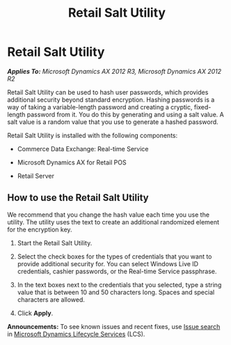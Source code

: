 ﻿---
title: Retail Salt Utility
TOCTitle: Retail Salt Utility
ms:assetid: 6221bd2e-0dc1-4c10-80bb-be6f7f5ba1fb
ms:mtpsurl: https://technet.microsoft.com/en-us/library/Dn859553(v=AX.60)
ms:contentKeyID: 63817136
ms.date: 05/18/2015
mtps_version: v=AX.60
---

# Retail Salt Utility 


_**Applies To:** Microsoft Dynamics AX 2012 R3, Microsoft Dynamics AX 2012 R2_

Retail Salt Utility can be used to hash user passwords, which provides additional security beyond standard encryption. Hashing passwords is a way of taking a variable-length password and creating a cryptic, fixed-length password from it. You do this by generating and using a salt value. A salt value is a random value that you use to generate a hashed password.

Retail Salt Utility is installed with the following components:

  - Commerce Data Exchange: Real-time Service

  - Microsoft Dynamics AX for Retail POS

  - Retail Server

## How to use the Retail Salt Utility

We recommend that you change the hash value each time you use the utility. The utility uses the text to create an additional randomized element for the encryption key.

1.  Start the Retail Salt Utility.

2.  Select the check boxes for the types of credentials that you want to provide additional security for. You can select Windows Live ID credentials, cashier passwords, or the Real-time Service passphrase.

3.  In the text boxes next to the credentials that you selected, type a string value that is between 10 and 50 characters long. Spaces and special characters are allowed.

4.  Click **Apply**.

  
**Announcements:** To see known issues and recent fixes, use [Issue search](http://go.microsoft.com/fwlink/?linkid=389258) in [Microsoft Dynamics Lifecycle Services](http://go.microsoft.com/fwlink/?linkid=306505) (LCS).

